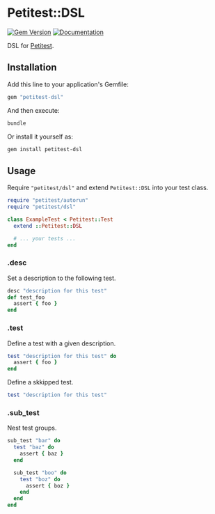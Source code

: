 # Petitest::DSL

[![Gem Version](https://badge.fury.io/rb/petitest-dsl.svg)](https://rubygems.org/gems/petitest-dsl)
[![Documentation](http://img.shields.io/badge/docs-rdoc.info-blue.svg)](http://www.rubydoc.info/github/petitest/petitest-dsl)

DSL for [Petitest](https://github.com/petitest/petitest-dsl).

## Installation

Add this line to your application's Gemfile:

```ruby
gem "petitest-dsl"
```

And then execute:

```bash
bundle
```

Or install it yourself as:

```bash
gem install petitest-dsl
```

## Usage

Require `"petitest/dsl"` and extend `Petitest::DSL` into your test class.

```ruby
require "petitest/autorun"
require "petitest/dsl"

class ExampleTest < Petitest::Test
  extend ::Petitest::DSL

  # ... your tests ...
end
```

### .desc

Set a description to the following test.

```ruby
desc "description for this test"
def test_foo
  assert { foo }
end
```

### .test

Define a test with a given description.

```ruby
test "description for this test" do
  assert { foo }
end
```

Define a skkipped test.

```ruby
test "description for this test"
```

### .sub_test

Nest test groups.

```ruby
sub_test "bar" do
  test "baz" do
    assert { baz }
  end

  sub_test "boo" do
    test "boz" do
      assert { boz }
    end
  end
end
```
